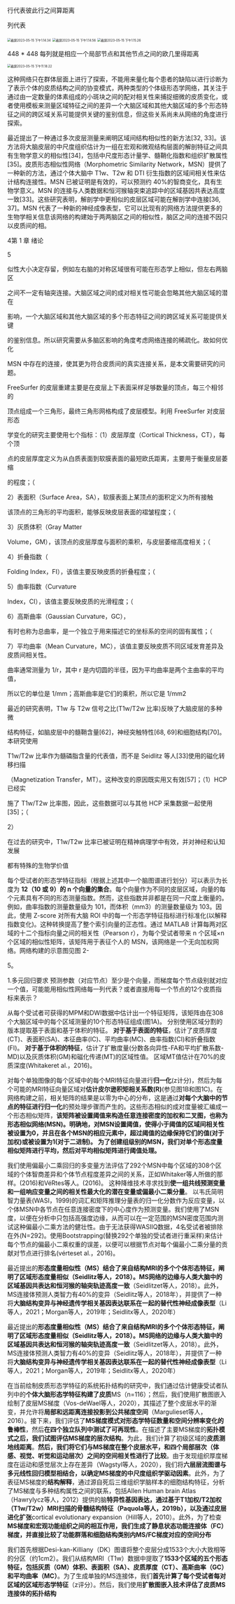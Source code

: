 

行代表彼此行之间算距离

列代表

<img src="/Users/haozhipeng/Library/Application Support/typora-user-images/截屏2023-05-15 下午1.14.34.png" alt="截屏2023-05-15 下午1.14.34" style="zoom:50%;" />

<img src="/Users/haozhipeng/Library/Application Support/typora-user-images/截屏2023-05-15 下午1.14.56.png" alt="截屏2023-05-15 下午1.14.56" style="zoom:50%;" />

<img src="/Users/haozhipeng/Library/Application Support/typora-user-images/截屏2023-05-15 下午1.15.26.png" alt="截屏2023-05-15 下午1.15.26" style="zoom:50%;" />





448 * 448 每列就是相应一个局部节点和其他节点之间的欧几里得距离

 <img src="/Users/haozhipeng/Library/Application Support/typora-user-images/截屏2023-05-15 下午11.18.22.png" alt="截屏2023-05-15 下午11.18.22" style="zoom:50%;" />

这种网络只在群体层面上进行了探索，不能用来量化每个患者的缺陷以进行诊断为了表示个体的皮质结构之间的协变模式，两种类型的个体级形态学网络，其关注于通过由一定数量的体素组成的小斑块之间的配对相关性来捕捉细微的皮质变化，或者使用模板来测量区域特征之间的差异一个大脑区域和其他大脑区域的多个形态特征之间的跨区域关系可能提供关键的鉴别信息，但这些关系尚未从网络的角度进行探索。

 

最近提出了一种通过多次皮层测量来阐明区域间结构相似性的新方法[32, 33]。该方法将大脑皮层的中尺度组织估计为一组在宏观和微观结构层面的解剖特征之间具有生物学意义的相似性[34]，包括中尺度形态计量学、髓鞘化指数和组织扩散属性[35]。皮质形态相似性网络（Morphometric Similarity Network，MSN）提供了一种新的方法，通过个体大脑中 T1w、T2w 和 DTI 衍生指数的区域间相关性来估计结构连接性。MSN 已被证明是有效的，可以预测约 40%的智商变化，具有生物学意义。MSN 的连接与人类数据和恒河猴轴突束追踪中的区域基因共表达高度一致[33]。这些研究表明，解剖学中更相似的皮层区域可能在解剖学中连接[36, 37]。MSN 代表了一种新的神经成像表型，它可以比现有的网络方法提供更多的生物学相关信息该网络的构建始于两两脑区之间的相似性，脑区之间的连接不因只以皮质间的相。

4第 1 章 绪论

5

似性大小决定存留，例如左右脑的对称区域很有可能在形态学上相似，但左右两脑区

之间不一定有轴突连接。大脑区域之间的成对相关性可能会忽略其他大脑区域的潜在

影响，一个大脑区域和其他大脑区域的多个形态特征之间的跨区域关系可能提供关键

的鉴别信息。所以研究需要从多脑区影响的角度考虑网络连接的稀疏化。故如何优化

MSN 中存在的连接，使其更为符合皮质间的真实连接关系，是本文需要研究的问题。





FreeSurfer 的皮层重建主要是在皮层上下表面采样足够数量的顶点，每三个相邻的

顶点组成一个三角形，最终三角形网格构成了皮层模型。利用 FreeSurfer 对皮层形态

学变化的研究主要使用七个指标：（1）皮层厚度（Cortical Thickness，CT），每个顶

点的皮层厚度定义为从白质表面到软膜表面的最短欧氏距离，主要用于衡量皮层萎缩

的程度；（

2）表面积（Surface Area，SA），软膜表面上某顶点的面积定义为所有接触

该顶点的三角形的平均面积，能够反映皮层表面的褶皱程度；（

3）灰质体积（Gray Matter 

Volume，GM），该顶点的皮层厚度与面积的乘积，与皮层萎缩高度相关；（

4）折叠指数（

Folding Index，FI），该值主要反映皮质的折叠程度；（

5）曲率指数（Curvature 

Index，CI），该值主要反映皮质的光滑程度；（

6）高斯曲率（Gaussian Curvature，GC），

有时也称为总曲率，是一个独立于用来描述它的坐标系的空间的固有属性；（

7）平均曲率（Mean Curvature，MC），该值主要反映皮质不同区域发育差异及皮质间相关性。

曲率通常测量为 1/r，其中 r 是内切圆的半径，因为平均曲率是两个主曲率的平均值，

所以它的单位是 1/mm；高斯曲率是它们的乘积，所以它是 1/mm2



最近的研究表明，T1w 与 T2w 信号之比(T1w/T2w 比率)反映了大脑皮层的多种微

结构特征，如脑皮层中的髓鞘含量[62]，神经突触特性[68, 69]和细胞结构[70]。本研究使用

T1w/T2w 比率作为髓磷脂含量的代表值，而不是 Seidlitz 等人[33]使用的磁化转移扫描

（Magnetization Transfer，MT）。这种改变的原因既实用又有效[57]；（1）HCP 已经实

施了 T1w/T2w 比率图，因此，这些数据可以与其他 HCP 采集数据一起使用[35]；（

2）

在过去的研究中，T1w/T2w 比率已被证明在精神病理学中有效，并对神经和认知发展

都有特殊的生物学价值





每个受试者的形态学特征指标（根据上述其中一个脑图谱进行划分）可以表示为长度为 **12（10 或 9）的 n 个向量的集合**。每个向量作为不同的皮层区域，向量的每个元素具有不同的形态测量指数。然而，这些指数并非都是在同一尺度上衡量的。例如，曲率指数的测量数量级为 101，而体积（mm3）的测量数量级为 103。因此，使用 Z-score 对所有大脑 ROI 中的每一个形态学特征指标进行标准化(以解释指数变化)。这种转换提高了整个索引向量的正态性。通过 MATLAB 计算每两对区域的十二个指标向量之间的相关性（Pearson r），为每个受试者带来 n 个区域×n 个区域的相似性矩阵，该矩阵用于表征个人的 MSN，该网络是一个无向加权网络。网络构建的示意图见图 2- 

5。 



1.多元回归要求 预测参数（对应节点）至少是个向量，而梯度每个节点级别就对应一个值，可能能用相似性网络每一列代表？或者直接用每一个节点的12个皮质指标来表示？

从每个受试者可获得的MPM和DWI数据中估计出一个特征矩阵，该矩阵由在308个大脑区域中的每个区域测量的10个形态特征组成(图1A)。
分别使用区域分割的版本提取基于表面和基于体积的特征。
**对于基于表面的特征**，估计了皮质厚度(CT)、表面积(SA)、本征曲率(IC)、平均曲率(MC)、曲率指数(CI)和折叠指数(FI)。
**对于基于体积的特征**，估计了扩散度量(分数各向异性-FA和平均扩散系数-MD)以及灰质体积(GM)和磁化传递(MT)的区域性值。
区域MT值估计在70%的皮质深度(Whitakeret al.，2016)。



对每个单独图像的每个区域中的每个MRI特征向量进行**归一化**(z计分)，然后为每个可能的MRI特征向量区域对**估计皮尔逊积矩相关系数(R)**(参见图1B和图1C)。在网络构建之前，相关矩阵的结果是以零为中心的分布，这是通过**对每个大脑中的节点的特征进行归一化**的预处理步骤而产生的。这些形态相似的成对度量被汇编成一个形态相似矩阵，**该矩阵被设置阈值来构造任意连接密度的加权和二叉图，也称为形态相似网络(MSN)。**明确地，对MSN设置阈值，使得小于阈值的区域间相关性被设置为0，并且在各个MSN的相应元素中，超过阈值的边缘保持它们的值(对于加权)或被设置为1(对于二进制)。
为了创建组级别的MSN，我们对**单个形态度量相似矩阵进行平均，然后对平均相似矩阵进行阈值处理。**



我们使用偏最小二乘回归的多变量方法评估了292个MSN中每个区域的308个区域的个体智商差异和个体节点程度差异之间的关系，正如Whitaker等人所做的那样。(2016)和VéRtes等人。(2016)。
这种降维技术寻求找到**使一组共线预测变量和一组响应变量之间的相关性最大化的潜在变量或偏最小二乘分量**。
以韦氏简明智力量表(WASI，1999)的词汇和矩阵推理分量表的归一化分数作为反应变量，以个体MSN中各节点在任意连接密度下的中心度作为预测变量。我们使用了MSN度，以便在分析中只包括高强度边缘，从而可以在一定范围的MSN密度范围内测试这种偏最小二乘方法的健壮性。由于无法获得WASIIQ数据，4名受试者被排除在外(N=292)。使用Bootstrapping(替换292个单独的受试者进行重采样)来估计每个节点的偏最小二乘权重的误差，以便可以根据节点对每个偏最小二乘分量的贡献对节点进行排名(vérteset al.，2016)。



最近提出的**形态度量相似性（MS）结合了来自结构MRI的多个个体形态特征，阐明了区域形态度量相似（Seidlitz等人，2018）。MS网络的边缘与人类大脑中的区域基因共表达和恒河猴的轴突轨迹高度一致**（Seidlitzet等人，2018）。此外，MS连接体预测人类智力有40%的变异（Seidlitz等人，2018年），并提供了一种将**大脑结构变异与神经遗传学相关基因表达联系在一起的替代性神经成像表型**（Li等人，2021；Morgan等人，2019年；Seidlitx等人，2020年）



最近提出的**形态度量相似性（MS）结合了来自结构MRI的多个个体形态特征，阐明了区域形态度量相似（Seidlitz等人，2018）。MS网络的边缘与人类大脑中的区域基因共表达和恒河猴的轴突轨迹高度一致**（Seidlitzet等人，2018）。此外，MS连接体预测人类智力有40%的变异（Seidlitz等人，2018年），并提供了一种将**大脑结构变异与神经遗传学相关基因表达联系在一起的替代性神经成像表型**（Li等人，2021；Morgan等人，2019年；Seidlitx等人，2020年）



在当前绘制皮质形态学特征的系统拓扑结构的研究中，我们通过估计健康受试者队列中的**个体大脑形态学特征构建了皮质**MS（n=116）；然后，我们使用扩散图嵌入绘制了皮层MS梯度（Vos-deWael等人，2020），其描述了整个皮层水平的渐变，并允许将**局部和远距离连接投影到公共梯度空间**（Margulieset等人，2016）。接下来，我们评估了**MS梯度模式对形态学特征数量和空间分辨率变化的鲁棒性**，然后**在四个独立队列中测试了可再现性**。在描述了主要MS梯度的**拓扑模式之后，我们试图评估MS梯度的层次结构**。为此，我们计算了初级区域的**皮质测地线距离**。**然后，我们将它们与MS梯度在整个皮层水平，和四个局部层次（体感、视觉、听觉和运动层次）之间的空间相关性进行了比较**。由于发现组织厚度梯度在运动和感觉层次上存在差异（Wagstyl等人，2020），我们将**六层层流图谱与多元线性回归模型相结合，以确定MS梯度的中尺度组织学驱动因素**。此外，为了表征MS梯度的**结构解释**，通过源自死后三维组织学脑样本的细胞结构特征，分析了MS梯度与多种结构属性之间的联系，包括Allen Human brain Atlas（Hawrylycz等人，2012）提供的脑**特异性基因表达，通过基于T1加权/T2加权（T1w/T2w）MRI扫描的骨髓结构特征（Paquola等人，2019b），以及通过皮层进化扩张**cortical evolutionary expansion（Hill等人，2010）。此外，为了检查**MS梯度和宏观功能组织之间的相互作用，我们生成了静息状态功能连接体（FC）梯度，并直接比较了功能群落和细胞结构类别内MS/FC梯度对应的空间分布**

我们首先根据Desi-kan-Killiany（DK）图谱将整个皮层分成1533个大小大致相等的分区（约1cm2）。我们从结构MRI（T1w）数据中提取了**1533个区域的五个形态特征，包括灰质（GM）体积、表面积（SA）、皮质厚度（CT）、高斯曲率（GC）和平均曲率（MC）**。为了生成单独的MS连接体，我们**首先计算了每个受试者每对区域的区域形态学特征**（z评分）。然后，我们使用**扩散图嵌入技术评估了皮质MS连接体的拓扑结构**



 